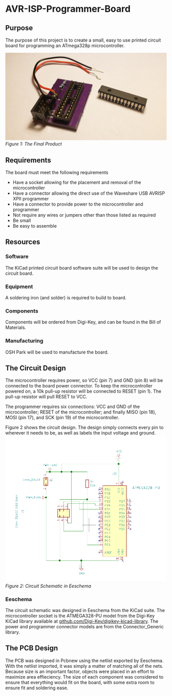 # AVR-ISP-Programmer-Board
## Purpose
The purpose of this project is to create a small, easy to use printed circuit board for programming
an ATmega328p microcontroller.

![The PCB next to the microcontroller](images/Figure1.jpg)
*Figure 1: The Final Product*
## Requirements
The board must meet the following requirements
* Have a socket allowing for the placement and removal of the microcontroller
* Have a connector allowing the direct use of the Waveshare USB AVRISP XPII programmer
* Have a connector to provide power to the microcontroller and programmer
* Not require any wires or jumpers other than those listed as required
* Be small
* Be easy to assemble

## Resources

### Software
The KiCad printed circuit board software suite will be used to design the circuit board.

### Equipment
A soldering iron (and solder) is required to build to board.

### Components
Components will be ordered from Digi-Key, and can be found in the Bill of Materials.

### Manufacturing
OSH Park will be used to manufacture the board.

## The Circuit Design
The microcontroller requires power, so VCC (pin 7) and GND (pin 8) will be connected to the board power connector. To keep the microcontroller powered on, a 10k pull-up resistor will be connected to RESET (pin 1). The pull-up resistor will pull RESET to VCC.

The programmer requires six connections: VCC and GND of the microcontroller; RESET of the microcontroller; and finally MISO (pin 18), MOSI (pin 17), and SCK (pin 19) of the microcontroller.

Figure 2 shows the circuit design. The design simply connects every pin to wherever it needs to be, as well as labels the input voltage and ground.
![Circuit Schematic](images/Figure2.png)
*Figure 2: Circuit Schematic in Eeschema*

### Eeschema
The circuit schematic was designed in Eeschema from the KiCad suite. The microcontroller socket is the ATMEGA328-PU model from the Digi-Key KiCad library available at [github.com/Digi-Key/digikey-kicad-library](https://github.com/Digi-Key/digikey-kicad-library). The power and programmer connector models are from the Connector_Generic library.

## The PCB Design
The PCB was designed in Pcbnew using the netlist exported by Eeschema. With the netlist imported, it was simply a matter of matching all of the nets. Because size is an important factor, objects were placed in an effort to maximize area effieciency. The size of each component was considered to ensure that everything would fit on the board, with some extra room to ensure fit and soldering ease.
